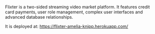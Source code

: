 Flixter is a two-sided streaming video market platform.  It features credit card payments, user role management, complex user interfaces and advanced database relationships.  

It is deployed at:
https://flixter-amelia-knipp.herokuapp.com/
